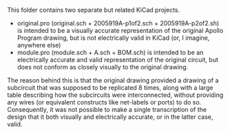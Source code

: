 This folder contains two separate but related KiCad projects.

* original.pro (original.sch + 2005919A-p1of2.sch + 2005919A-p2of2.sh) is intended to be a visually accurate representation of the original Apollo Program drawing, but is not electrically valid in KiCad (or, I imagine, anywhere else)
* module.pro (module.sch + A.sch + BOM.sch) is intended to be an electrically accurate and valid representation of the original circuit, but does not conform as closely visually to the original drawing.

The reason behind this is that the original drawing provided a drawing of a subcircuit that was supposed to be replicated 8 times, along with a large table describing how the subcircuits were interconnected, without providing any wires (or equivalent constructs like net-labels or ports) to do so.  Consequently, it was not possible to make a single transcription of the design that it both visually and electrically accurate, or in the latter case, valid.
